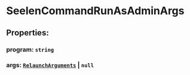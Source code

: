 # **SeelenCommandRunAsAdminArgs**

## **Properties**:

### program: `string`

### args: [`RelaunchArguments`](./RelaunchArguments) | `null`
